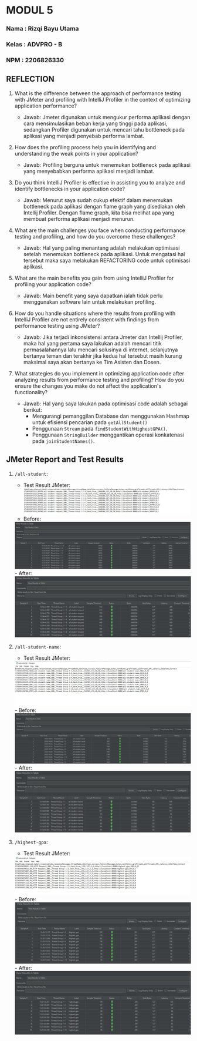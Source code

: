 # MODUL 5

### Nama    : Rizqi Bayu Utama
### Kelas   : ADVPRO - B
### NPM     : 2206826330

## REFLECTION
1. What is the difference between the approach of performance testing with JMeter and profiling with IntelliJ Profiler in the context of optimizing application performance?
    - Jawab: Jmeter digunakan untuk mengukur performa aplikasi dengan cara mensimulasikan beban kerja yang tinggi pada aplikasi, sedangkan Profiler digunakan untuk mencari tahu bottleneck pada aplikasi yang menjadi penyebab performa lambat.
   
2. How does the profiling process help you in identifying and understanding the weak points in your application?
    - Jawab: Profiling berguna untuk menemukan bottleneck pada aplikasi yang menyebabkan performa aplikasi menjadi lambat.
   
3. Do you think IntelliJ Profiler is effective in assisting you to analyze and identify bottlenecks in your application code?
    - Jawab: Menurut saya sudah cukup efektif dalam menemukan bottleneck pada aplikasi dengan flame graph yang disediakan oleh Intellij Profiler. Dengan flame graph, kita bisa melihat apa yang membuat performa aplikasi menjadi menurun.
   
4. What are the main challenges you face when conducting performance testing and profiling, and how do you overcome these challenges?
    - Jawab: Hal yang paling menantang adalah melakukan optimisasi setelah menemukan bottleneck pada aplikasi. Untuk mengatasi hal tersebut maka saya melakukan REFACTORING code untuk optimisasi aplikasi.
   
5. What are the main benefits you gain from using IntelliJ Profiler for profiling your application code?
    - Jawab: Main benefit yang saya dapatkan ialah tidak perlu menggunakan software lain untuk melakukan profiling.
   
6. How do you handle situations where the results from profiling with IntelliJ Profiler are not entirely consistent with findings from performance testing using JMeter?
    - Jawab: Jika terjadi inkonsistensi antara Jmeter dan Intellij Profiler, maka hal yang pertama saya lakukan adalah mencari titik permasalahannya lalu mencari solusinya di internet, selanjutnya bertanya teman dan terakhir jika kedua hal tersebut masih kurang maksimal saya akan bertanya ke Tim Asisten dan Dosen.

7. What strategies do you implement in optimizing application code after analyzing results from performance testing and profiling? How do you ensure the changes you make do not affect the application's functionality?
    - Jawab: Hal yang saya lakukan pada optimisasi code adalah sebagai berikut:
        * Mengurangi pemanggilan Database dan menggunakan Hashmap untuk efisiensi pencarian pada ``getAllStudent()``
        * Penggunaan ``Stream`` pada ``findStudentWithHighestGPA()``.
        *  Penggunaan ``StringBuilder`` menggantikan operasi konkatenasi pada ``joinStudentNames()``.


## JMeter Report and Test Results
1. ``/all-student``:
   - Test Result JMeter:
      <img src="src/image/all-student-results.jpg">
   - Before:
   <img src="src/image/all-student.jpg">
   - After:
   <img src="src/image/all-student-after.jpg">
   
2. ``/all-student-name``:
   - Test Result JMeter:
   <img src="src/image/all-student-name-result.jpg">
   - Before:
   <img src="src/image/all-student-name.jpg">
   - After:
   <img src="src/image/all-student-name-after.jpg">
   
3. ``/highest-gpa``:
   - Test Result JMeter:
   <img src="src/image/highest-gpa-result.jpg">
   - Before:
   <img src="src/image/highest-gpa.jpg">
   - After:
   <img src="src/image/highest-gpa-after.jpg">